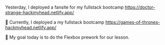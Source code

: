 Yesterday, I deployed a fansite for my fullstack bootcamp https://doctor-strange-hackmyhead.netlify.app/

📖 Currently, I deployed a  my fullstack bootcamp https://games-of-thrones-hackmyhead.netlify.app/

🎯 My goal today is to do the Flexbox prework for our lesson. 
